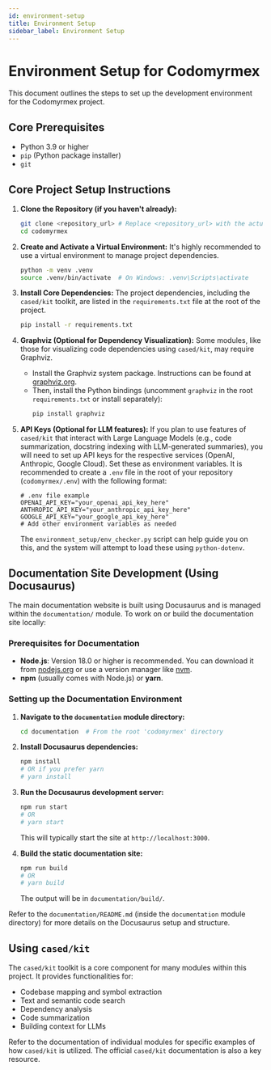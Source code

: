 ```yaml
---
id: environment-setup
title: Environment Setup
sidebar_label: Environment Setup
---
```


# Environment Setup for Codomyrmex

This document outlines the steps to set up the development environment for the Codomyrmex project.

## Core Prerequisites

- Python 3.9 or higher
- `pip` (Python package installer)
- `git`

## Core Project Setup Instructions

1.  **Clone the Repository (if you haven't already):**
    ```bash
    git clone <repository_url> # Replace <repository_url> with the actual URL
    cd codomyrmex
    ```

2.  **Create and Activate a Virtual Environment:**
    It's highly recommended to use a virtual environment to manage project dependencies.
    ```bash
    python -m venv .venv
    source .venv/bin/activate  # On Windows: .venv\Scripts\activate
    ```

3.  **Install Core Dependencies:**
    The project dependencies, including the `cased/kit` toolkit, are listed in the `requirements.txt` file at the root of the project.
    ```bash
    pip install -r requirements.txt
    ```

4.  **Graphviz (Optional for Dependency Visualization):**
    Some modules, like those for visualizing code dependencies using `cased/kit`, may require Graphviz.
    -   Install the Graphviz system package. Instructions can be found at [graphviz.org](https://graphviz.org/download/).
    -   Then, install the Python bindings (uncomment `graphviz` in the root `requirements.txt` or install separately):
        ```bash
        pip install graphviz
        ```

5.  **API Keys (Optional for LLM features):**
    If you plan to use features of `cased/kit` that interact with Large Language Models (e.g., code summarization, docstring indexing with LLM-generated summaries), you will need to set up API keys for the respective services (OpenAI, Anthropic, Google Cloud).
    Set these as environment variables. It is recommended to create a `.env` file in the root of your repository (`codomyrmex/.env`) with the following format:
    ```
    # .env file example
    OPENAI_API_KEY="your_openai_api_key_here"
    ANTHROPIC_API_KEY="your_anthropic_api_key_here"
    GOOGLE_API_KEY="your_google_api_key_here"
    # Add other environment variables as needed
    ```
    The `environment_setup/env_checker.py` script can help guide you on this, and the system will attempt to load these using `python-dotenv`.

## Documentation Site Development (Using Docusaurus)

The main documentation website is built using Docusaurus and is managed within the `documentation/` module. To work on or build the documentation site locally:

### Prerequisites for Documentation

- **Node.js**: Version 18.0 or higher is recommended. You can download it from [nodejs.org](https://nodejs.org/) or use a version manager like [nvm](https://github.com/nvm-sh/nvm).
- **npm** (usually comes with Node.js) or **yarn**.

### Setting up the Documentation Environment

1.  **Navigate to the `documentation` module directory:**
    ```bash
    cd documentation  # From the root 'codomyrmex' directory
    ```

2.  **Install Docusaurus dependencies:**
    ```bash
    npm install
    # OR if you prefer yarn
    # yarn install
    ```

3.  **Run the Docusaurus development server:**
    ```bash
    npm run start
    # OR
    # yarn start
    ```
    This will typically start the site at `http://localhost:3000`.

4.  **Build the static documentation site:**
    ```bash
    npm run build
    # OR
    # yarn build
    ```
    The output will be in `documentation/build/`.

Refer to the `documentation/README.md` (inside the `documentation` module directory) for more details on the Docusaurus setup and structure.

## Using `cased/kit`

The `cased/kit` toolkit is a core component for many modules within this project. It provides functionalities for:
- Codebase mapping and symbol extraction
- Text and semantic code search
- Dependency analysis
- Code summarization
- Building context for LLMs

Refer to the documentation of individual modules for specific examples of how `cased/kit` is utilized. The official `cased/kit` documentation is also a key resource. 